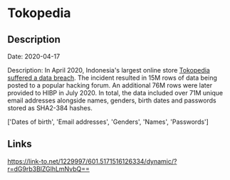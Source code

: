 # Tokopedia

## Description

Date: 2020-04-17

Description:
In April 2020, Indonesia's largest online store <a href="https://www.zdnet.com/article/hacker-leaks-15-million-records-from-tokopedia-indonesias-largest-online-store/" target="_blank" rel="noopener">Tokopedia suffered a data breach</a>. The incident resulted in 15M rows of data being posted to a popular hacking forum. An additional 76M rows were later provided to HIBP in July 2020. In total, the data included over 71M unique email addresses alongside names, genders, birth dates and passwords stored as SHA2-384 hashes.


['Dates of birth', 'Email addresses', 'Genders', 'Names', 'Passwords']

## Links

https://link-to.net/1229997/601.5171516126334/dynamic/?r=dG9rb3BlZGlhLmNvbQ==